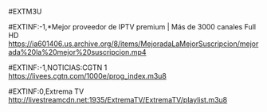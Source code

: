#EXTM3U

#EXTINF:-1,*Mejor proveedor de IPTV premium | Más de 3000 canales Full HD
https://ia601406.us.archive.org/8/items/MejoradaLaMejorSuscripcion/mejorada%20la%20mejor%20suscripcion.mp4

#EXTINF:-1,NOTICIAS:CGTN 1
https://livees.cgtn.com/1000e/prog_index.m3u8

#EXTINF:0,Extrema TV
http://livestreamcdn.net:1935/ExtremaTV/ExtremaTV/playlist.m3u8




